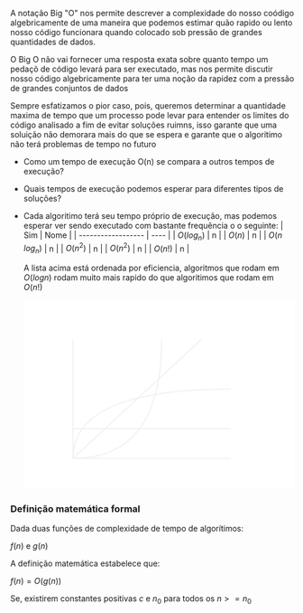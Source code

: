 A notação Big "O" nos permite descrever a complexidade do nosso coódigo algebricamente de uma maneira que podemos estimar quão rapido ou lento nosso código funcionara quando colocado sob pressão de grandes quantidades de dados.

O Big O não vai fornecer uma resposta exata sobre quanto tempo um pedaçõ de código levará para ser executado, mas nos permite discutir nosso código algebricamente para ter uma noção da rapidez com a pressão de grandes conjuntos de dados

Sempre esfatizamos o pior caso, pois, queremos determinar a quantidade maxima de tempo que um processo pode levar para entender os limites do código analisado a fim de evitar soluções ruimns, isso garante que uma soluição não demorara mais do que se espera e garante que o algoritimo não terá problemas de tempo no futuro

- Como um tempo de execução O(n) se compara a outros tempos de execução?
- Quais tempos de execução podemos esperar para diferentes tipos de soluções?
- Cada algoritimo terá seu tempo próprio de execução, mas podemos esperar ver sendo executado com bastante frequência o o seguinte: 
  | Sim                | Nome |
  | ------------------ | ---- |
  | $O(log_n)$         | n    |
  | $O(n)$             | n    |
  | $O(n\text{ }log_n)$ | n    |
  | $O(n^2)$           | n    |
  | $O(n^2)$           | n    |
  | $O(n!)$            | n    |
  
  A lista acima está ordenada por eficiencia, algoritmos que rodam em $O(logn)$ rodam muito mais rapido do que algoritimos que rodam em $O(n!)$
  
  ![](../diagramas/GraficoAlg1.svg)
  
### Definição matemática formal
Dada duas funções de complexidade de tempo de algorítimos:

$f(n)\text{ e }g(n)$

A definição matemática estabelece que:

$f(n)=O(g(n))$

Se, existirem constantes positivas $c\text{ e }n_0$ para todos os $n>=n_0$

